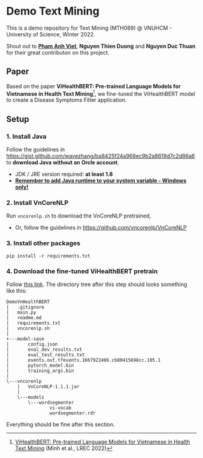 # Demo Text Mining

This is a demo repository for Text Mining (MTH089) @ VNUHCM - University of Science, Winter 2022.

Shout out to [**Pham Anh Viet**](https://github.com/AnhVietPham), **Nguyen Thien Duong** and **Nguyen Duc Thuan** for their great contributon on this project.

## Paper
Based on the paper **ViHealthBERT: Pre-trained Language Models for Vietnamese in Health Text Mining**[^1], we fine-tuned the ViHealthBERT model to create a Disease Symptoms Filter application. 

[^1]: [ViHealthBERT: Pre-trained Language Models for Vietnamese in Health Text Mining](https://aclanthology.org/2022.lrec-1.35) (Minh et al., LREC 2022)

## Setup

### 1. Install Java
Follow the guidelines in https://gist.github.com/wavezhang/ba8425f24a968ec9b2a8619d7c2d86a6 to **download Java without an Orcle account**.
- JDK / JRE version required: **at least 1.8**
- [**Remember to add Java runtime to your system variable - Windows only!**](https://stackoverflow.com/questions/3518172/how-do-i-set-the-path-environment-variable-to-point-to-jre-version-1-5)

### 2. Install VnCoreNLP
Run `vncorenlp.sh` to download the VnCoreNLP pretrained, 
- Or, follow the guidelines in https://github.com/vncorenlp/VnCoreNLP

### 3. Install other packages
```
pip install -r requirements.txt
```

### 4. Download the fine-tuned ViHealthBERT pretrain
Follow [this link](https://drive.google.com/drive/folders/1jsvgoUtTlnFSAAp_xagUDnp27T183Cal?fbclid=IwAR1ntjPEa3Fx5xKF4WbGMumvAVRyyedO_1eHEIHsZYhAEL91bkWyIKCpsB8). The directory tree after this step should looks something like this:

```
DemoVnHealthBERT
|   .gitignore
|   main.py
|   readme.md
|   requirements.txt
|   vncorenlp.sh
|
+---model-save
|       config.json
|       eval_dev_results.txt
|       eval_test_results.txt
|       events.out.tfevents.1667922466.cb80415698cc.105.1
|       pytorch_model.bin
|       training_args.bin
|
\---vncorenlp
    |   VnCoreNLP-1.1.1.jar
    |
    \---models
        \---wordsegmenter
                vi-vocab
                wordsegmenter.rdr
```


Everything should be fine after this section.